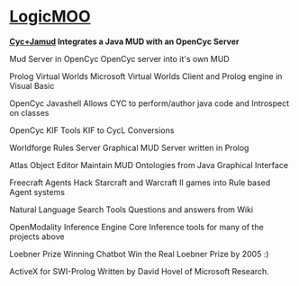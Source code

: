 # [LogicMOO](http://logicmoo.sourceforge.net/projects.html) #

**[Cyc+Jamud](http://logicmoo.sourceforge.net/jamud-plugin/index.html) Integrates a Java MUD with an OpenCyc Server**

Mud Server in OpenCyc
OpenCyc server into it's own MUD

Prolog Virtual Worlds
Microsoft Virtual Worlds Client and Prolog engine in Visual Basic

OpenCyc Javashell
Allows CYC to perform/author java code and Introspect on classes

OpenCyc KIF Tools
KIF to CycL Conversions

Worldforge Rules Server
Graphical MUD Server written in Prolog

Atlas Object Editor
Maintain MUD Ontologies from Java Graphical Interface

Freecraft Agents
Hack Starcraft and Warcraft II games into Rule based Agent systems

Natural Language Search Tools
Questions and answers from Wiki

OpenModality Inference Engine
Core Inference tools for many of the projects above

Loebner Prize Winning Chatbot
Win the Real Loebner Prize by 2005 :)

ActiveX for SWI-Prolog
Written by David Hovel of Microsoft Research.